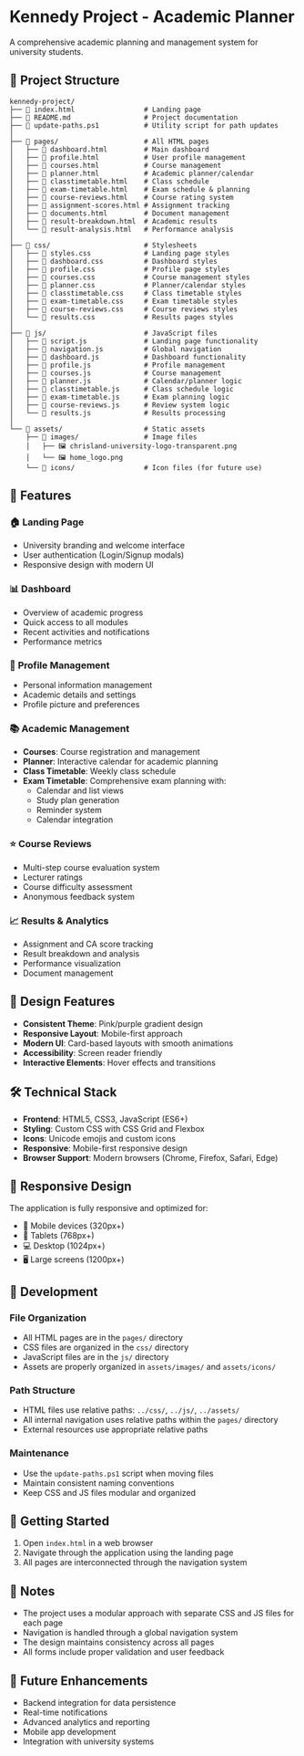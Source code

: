 # Kennedy Project - Academic Planner

A comprehensive academic planning and management system for university students.

## 📁 Project Structure

```
kennedy-project/
├── 📄 index.html                 # Landing page
├── 📄 README.md                  # Project documentation
├── 📄 update-paths.ps1           # Utility script for path updates
│
├── 📁 pages/                     # All HTML pages
│   ├── 📄 dashboard.html         # Main dashboard
│   ├── 📄 profile.html           # User profile management
│   ├── 📄 courses.html           # Course management
│   ├── 📄 planner.html           # Academic planner/calendar
│   ├── 📄 classtimetable.html    # Class schedule
│   ├── 📄 exam-timetable.html    # Exam schedule & planning
│   ├── 📄 course-reviews.html    # Course rating system
│   ├── 📄 assignment-scores.html # Assignment tracking
│   ├── 📄 documents.html         # Document management
│   ├── 📄 result-breakdown.html  # Academic results
│   └── 📄 result-analysis.html   # Performance analysis
│
├── 📁 css/                       # Stylesheets
│   ├── 📄 styles.css             # Landing page styles
│   ├── 📄 dashboard.css          # Dashboard styles
│   ├── 📄 profile.css            # Profile page styles
│   ├── 📄 courses.css            # Course management styles
│   ├── 📄 planner.css            # Planner/calendar styles
│   ├── 📄 classtimetable.css     # Class timetable styles
│   ├── 📄 exam-timetable.css     # Exam timetable styles
│   ├── 📄 course-reviews.css     # Course reviews styles
│   └── 📄 results.css            # Results pages styles
│
├── 📁 js/                        # JavaScript files
│   ├── 📄 script.js              # Landing page functionality
│   ├── 📄 navigation.js          # Global navigation
│   ├── 📄 dashboard.js           # Dashboard functionality
│   ├── 📄 profile.js             # Profile management
│   ├── 📄 courses.js             # Course management
│   ├── 📄 planner.js             # Calendar/planner logic
│   ├── 📄 classtimetable.js      # Class schedule logic
│   ├── 📄 exam-timetable.js      # Exam planning logic
│   ├── 📄 course-reviews.js      # Review system logic
│   └── 📄 results.js             # Results processing
│
└── 📁 assets/                    # Static assets
    ├── 📁 images/                # Image files
    │   ├── 🖼️ chrisland-university-logo-transparent.png
    │   └── 🖼️ home_logo.png
    └── 📁 icons/                 # Icon files (for future use)
```

## 🚀 Features

### 🏠 **Landing Page**
- University branding and welcome interface
- User authentication (Login/Signup modals)
- Responsive design with modern UI

### 📊 **Dashboard**
- Overview of academic progress
- Quick access to all modules
- Recent activities and notifications
- Performance metrics

### 👤 **Profile Management**
- Personal information management
- Academic details and settings
- Profile picture and preferences

### 📚 **Academic Management**
- **Courses**: Course registration and management
- **Planner**: Interactive calendar for academic planning
- **Class Timetable**: Weekly class schedule
- **Exam Timetable**: Comprehensive exam planning with:
  - Calendar and list views
  - Study plan generation
  - Reminder system
  - Calendar integration

### ⭐ **Course Reviews**
- Multi-step course evaluation system
- Lecturer ratings
- Course difficulty assessment
- Anonymous feedback system

### 📈 **Results & Analytics**
- Assignment and CA score tracking
- Result breakdown and analysis
- Performance visualization
- Document management

## 🎨 Design Features

- **Consistent Theme**: Pink/purple gradient design
- **Responsive Layout**: Mobile-first approach
- **Modern UI**: Card-based layouts with smooth animations
- **Accessibility**: Screen reader friendly
- **Interactive Elements**: Hover effects and transitions

## 🛠️ Technical Stack

- **Frontend**: HTML5, CSS3, JavaScript (ES6+)
- **Styling**: Custom CSS with CSS Grid and Flexbox
- **Icons**: Unicode emojis and custom icons
- **Responsive**: Mobile-first responsive design
- **Browser Support**: Modern browsers (Chrome, Firefox, Safari, Edge)

## 📱 Responsive Design

The application is fully responsive and optimized for:
- 📱 Mobile devices (320px+)
- 📱 Tablets (768px+)
- 💻 Desktop (1024px+)
- 🖥️ Large screens (1200px+)

## 🔧 Development

### File Organization
- All HTML pages are in the `pages/` directory
- CSS files are organized in the `css/` directory
- JavaScript files are in the `js/` directory
- Assets are properly organized in `assets/images/` and `assets/icons/`

### Path Structure
- HTML files use relative paths: `../css/`, `../js/`, `../assets/`
- All internal navigation uses relative paths within the `pages/` directory
- External resources use appropriate relative paths

### Maintenance
- Use the `update-paths.ps1` script when moving files
- Maintain consistent naming conventions
- Keep CSS and JS files modular and organized

## 🚀 Getting Started

1. Open `index.html` in a web browser
2. Navigate through the application using the landing page
3. All pages are interconnected through the navigation system

## 📝 Notes

- The project uses a modular approach with separate CSS and JS files for each page
- Navigation is handled through a global navigation system
- The design maintains consistency across all pages
- All forms include proper validation and user feedback

## 🔮 Future Enhancements

- Backend integration for data persistence
- Real-time notifications
- Advanced analytics and reporting
- Mobile app development
- Integration with university systems
